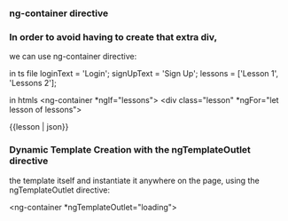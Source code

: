### ng-container directive
### In order to avoid having to create that extra div, 
we can use ng-container directive:

in ts file
    loginText = 'Login';
    signUpText = 'Sign Up'; 
    lessons = ['Lesson 1', 'Lessons 2'];

in htmls
    <ng-container *ngIf="lessons">
        <div class="lesson" *ngFor="let lesson of lessons">
            <div class="lesson-detail">
                {{lesson | json}}
            </div>
        </div>
    </ng-container>

### Dynamic Template Creation with the ngTemplateOutlet directive
the template itself and instantiate it anywhere on the page, using the ngTemplateOutlet directive:

<ng-container *ngTemplateOutlet="loading"></ng-container>